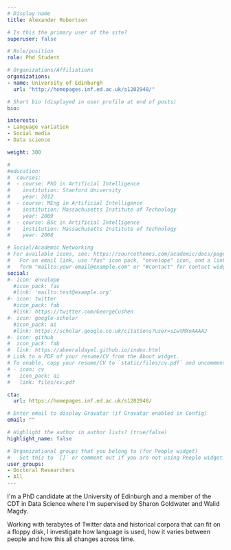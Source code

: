 ```yaml
---
# Display name
title: Alexander Robertson

# Is this the primary user of the site?
superuser: false

# Role/position
role: Phd Student

# Organizations/Affiliations
organizations:
- name: University of Edinburgh
  url: "http://homepages.inf.ed.ac.uk/s1202948/"

# Short bio (displayed in user profile at end of posts)
bio: 

interests:
- Language variation
- Social media
- Data science 

weight: 300

#
#education:
#  courses:
#  - course: PhD in Artificial Intelligence
#    institution: Stanford University
#    year: 2012
#  - course: MEng in Artificial Intelligence
#    institution: Massachusetts Institute of Technology
#    year: 2009
#  - course: BSc in Artificial Intelligence
#    institution: Massachusetts Institute of Technology
#    year: 2008

# Social/Academic Networking
# For available icons, see: https://sourcethemes.com/academic/docs/page-builder/#icons
#   For an email link, use "fas" icon pack, "envelope" icon, and a link in the
#   form "mailto:your-email@example.com" or "#contact" for contact widget.
social:
#- icon: envelope
  #icon_pack: fas
  #link: 'mailto:test@example.org'
#- icon: twitter
  #icon_pack: fab
  #link: https://twitter.com/GeorgeCushen
#- icon: google-scholar
  #icon_pack: ai
  #link: https://scholar.google.co.uk/citations?user=sIwtMXoAAAAJ
#- icon: github
#  icon_pack: fab
#  link: https://abeeraldayel.github.io/index.html
# Link to a PDF of your resume/CV from the About widget.
# To enable, copy your resume/CV to `static/files/cv.pdf` and uncomment the lines below.
# - icon: cv
#   icon_pack: ai
#   link: files/cv.pdf

cta:
  url: https://homepages.inf.ed.ac.uk/s1202948/

# Enter email to display Gravatar (if Gravatar enabled in Config)
email: ""

# Highlight the author in author lists? (true/false)
highlight_name: false

# Organizational groups that you belong to (for People widget)
#   Set this to `[]` or comment out if you are not using People widget.
user_groups:
- Doctoral Researchers 
- All 
---
```


I'm a PhD candidate at the University of Edinburgh and a member of the CDT in Data Science where I'm supervised by Sharon Goldwater and Walid Magdy.

Working with terabytes of Twitter data and historical corpora that can fit on a floppy disk, I investigate how language is used, how it varies between people and how this all changes across time.
